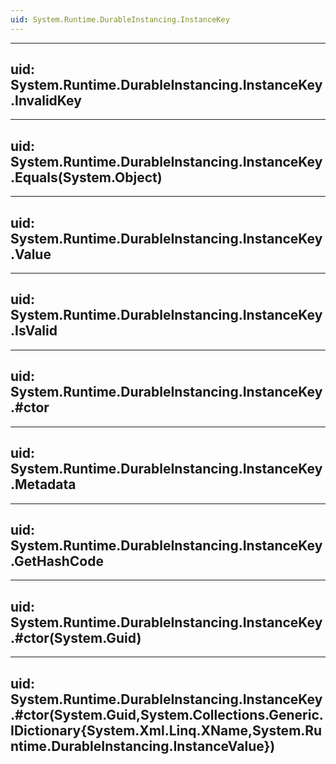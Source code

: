 ```yaml
---
uid: System.Runtime.DurableInstancing.InstanceKey
---
```


---
uid: System.Runtime.DurableInstancing.InstanceKey.InvalidKey
---

---
uid: System.Runtime.DurableInstancing.InstanceKey.Equals(System.Object)
---

---
uid: System.Runtime.DurableInstancing.InstanceKey.Value
---

---
uid: System.Runtime.DurableInstancing.InstanceKey.IsValid
---

---
uid: System.Runtime.DurableInstancing.InstanceKey.#ctor
---

---
uid: System.Runtime.DurableInstancing.InstanceKey.Metadata
---

---
uid: System.Runtime.DurableInstancing.InstanceKey.GetHashCode
---

---
uid: System.Runtime.DurableInstancing.InstanceKey.#ctor(System.Guid)
---

---
uid: System.Runtime.DurableInstancing.InstanceKey.#ctor(System.Guid,System.Collections.Generic.IDictionary{System.Xml.Linq.XName,System.Runtime.DurableInstancing.InstanceValue})
---

